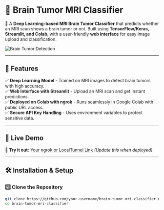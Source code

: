 # 🧠 Brain Tumor MRI Classifier

🚀 A **Deep Learning-based MRI Brain Tumor Classifier** that predicts whether an MRI scan shows a brain tumor or not. Built using **TensorFlow/Keras, Streamlit, and Colab**, with a user-friendly **web interface** for easy image upload and classification.  

![Brain Tumor Detection](https://user-images.githubusercontent.com/your-image.png)  <!-- Add an image/gif of your app -->

---

## 📖 Features
✅ **Deep Learning Model** - Trained on MRI images to detect brain tumors with high accuracy.  
✅ **Web Interface with Streamlit** - Upload an MRI scan and get instant predictions.  
✅ **Deployed on Colab with ngrok** - Runs seamlessly in Google Colab with public URL access.  
✅ **Secure API Key Handling** - Uses environment variables to protect sensitive data.  

---

## 🚀 Live Demo  
🔗 **Try it out:** [Your ngrok or LocalTunnel Link](https://your-app-link) *(Update this when deployed)*

---

## 🛠 Installation & Setup  

### **1️⃣ Clone the Repository**
```bash
git clone https://github.com/your-username/brain-tumor-mri-classifier.git
cd brain-tumor-mri-classifier


